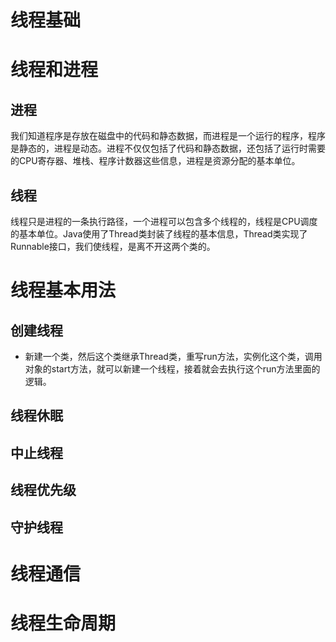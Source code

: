 # 线程基础

# 线程和进程

## 进程

我们知道程序是存放在磁盘中的代码和静态数据，而进程是一个运行的程序，程序是静态的，进程是动态。进程不仅仅包括了代码和静态数据，还包括了运行时需要的CPU寄存器、堆栈、程序计数器这些信息，进程是资源分配的基本单位。

## 线程

线程只是进程的一条执行路径，一个进程可以包含多个线程的，线程是CPU调度的基本单位。Java使用了Thread类封装了线程的基本信息，Thread类实现了Runnable接口，我们使线程，是离不开这两个类的。

# 线程基本用法

## 创建线程
- 新建一个类，然后这个类继承Thread类，重写run方法，实例化这个类，调用对象的start方法，就可以新建一个线程，接着就会去执行这个run方法里面的逻辑。

## 线程休眠

## 中止线程

## 线程优先级

## 守护线程

# 线程通信

# 线程生命周期







